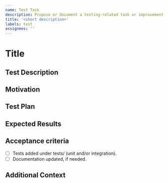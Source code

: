 ```yaml
---
name: Test Task
description: Propose or document a testing-related task or improvement
title: '<short description>'
labels: test
assignees: ''
---
```


# Title
<!-- test: short description -->

## Test Description
<!-- Describe the testing task, case, or improvement. -->

## Motivation
<!-- Explain why this test is needed and what it aims to verify or improve. -->

## Test Plan
<!-- Outline the steps, scenarios, or methodology for the test. -->

## Expected Results
<!-- Describe the expected outcomes or success criteria. -->

## Acceptance criteria
- [ ] Tests added under tests/ (unit and/or integration).
- [ ] Documentation updated, if needed.

## Additional Context
<!-- Add any other context or information about the test task here. -->
